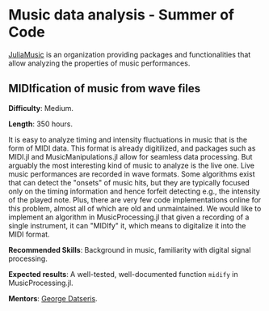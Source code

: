 # Music data analysis - Summer of Code

[JuliaMusic](https://github.com/JuliaMusic) is an organization providing packages and functionalities that allow analyzing the properties of music performances. 

## MIDIfication of music from wave files

**Difficulty**: Medium.

**Length**: 350 hours.

It is easy to analyze timing and intensity fluctuations in music that is the form of MIDI data. 
This format is already digitilized, and packages such as MIDI.jl and MusicManipulations.jl allow for seamless data processing.
But arguably the most interesting kind of music to analyze is the live one.
Live music performances are recorded in wave formats. 
Some algorithms exist that can detect the "onsets" of music hits, 
but they are typically focused only on the timing information and hence forfeit detecting e.g., the intensity of the played note.
Plus, there are very few code implementations online for this problem, almost all of which are old and unmaintained.
We would like to implement an algorithm in MusicProcessing.jl that given a recording of a single instrument, it can
"MIDIfy" it, which means to digitalize it into the MIDI format.

**Recommended Skills**: Background in music, familiarity with digital signal processing.

**Expected results**: A well-tested, well-documented function `midify` in MusicProcessing.jl.

**Mentors**: [George Datseris](https://github.com/Datseris/).

